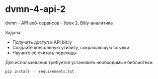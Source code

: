 # dvmn-4-api-2
dvmn - API веб-сервисов - Урок 2. Bitly-аналитика

Задача:
* Получить доступ к API bit.ly
* Создайте консольную утилиту, сокращающую ссылки
* Научите её считать переходы

Для использования требуется установить необходимые библиотеки:
```bash
pip install -r requirements.txt
```
